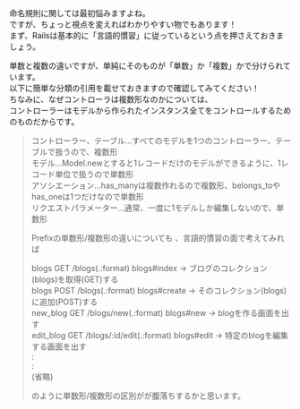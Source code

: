 命名規則に関しては最初悩みますよね。  
ですが、ちょっと視点を変えればわかりやすい物でもあります！  
まず、Railsは基本的に「言語的慣習」に従っているという点を押さえておきましょう。  

単数と複数の違いですが、単純にそのものが「単数」か「複数」かで分けられています。  
以下に簡単な分類の引用を載せておきますので確認してみてください！  
ちなみに、なぜコントローラは複数形なのかについては、  
コントローラーはモデルから作られたインスタンス全てをコントロールするためのものだからです。  

>コントローラー、テーブル…すべてのモデルを1つのコントローラー、テーブルで扱うので、複数形  
>モデル…Model.newとすると1レコードだけのモデルができるように、1レコード単位で扱うので単数形  
>アソシエーション…has_manyは複数作れるので複数形、belongs_toやhas_oneは1つだけなので単数形  
>リクエストパラメーター…通常、一度に1モデルしか編集しないので、単数形  
>
>Prefixの単数形/複数形の違いについても 、言語的慣習の面で考えてみれば  
>
>blogs      GET    /blogs(.:format)           blogs#index   → ブログのコレクション(blogs)を取得(GET)する  
>blogs      POST   /blogs(.:format)           blogs#create  → そのコレクション(blogs)に追加(POST)する  
>new_blog   GET    /blogs/new(.:format)       blogs#new     → blogを作る画面を出す  
>edit_blog  GET    /blogs/:id/edit(.:format)  blogs#edit    → 特定のblogを編集する画面を出す  
>     :  
>     :  
>  (省略)  
>
>  のように単数形/複数形の区別がが腹落ちするかと思います。  
